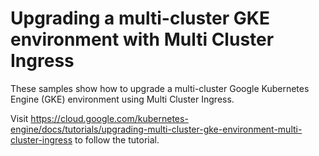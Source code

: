 # Upgrading a multi-cluster GKE environment with Multi Cluster Ingress

These samples show how to upgrade a multi-cluster Google Kubernetes Engine (GKE) environment using Multi Cluster Ingress.

Visit https://cloud.google.com/kubernetes-engine/docs/tutorials/upgrading-multi-cluster-gke-environment-multi-cluster-ingress to follow the tutorial.